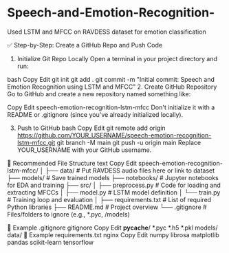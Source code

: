 # Speech-and-Emotion-Recognition-
Used LSTM and MFCC on RAVDESS dataset for emotion classification 

✅ Step-by-Step: Create a GitHub Repo and Push Code
1. Initialize Git Repo Locally
Open a terminal in your project directory and run:

bash
Copy
Edit
git init
git add .
git commit -m "Initial commit: Speech and Emotion Recognition using LSTM and MFCC"
2. Create GitHub Repository
Go to GitHub and create a new repository named something like:

Copy
Edit
speech-emotion-recognition-lstm-mfcc
Don't initialize it with a README or .gitignore (since you've already initialized locally).

3. Push to GitHub
bash
Copy
Edit
git remote add origin https://github.com/YOUR_USERNAME/speech-emotion-recognition-lstm-mfcc.git
git branch -M main
git push -u origin main
Replace YOUR_USERNAME with your GitHub username.

📁 Recommended File Structure
text
Copy
Edit
speech-emotion-recognition-lstm-mfcc/
│
├── data/                     # Put RAVDESS audio files here or link to dataset
├── models/                   # Save trained models
├── notebooks/                # Jupyter notebooks for EDA and training
├── src/
│   ├── preprocess.py         # Code for loading and extracting MFCCs
│   ├── model.py              # LSTM model definition
│   └── train.py              # Training loop and evaluation
│
├── requirements.txt          # List of required Python libraries
├── README.md                 # Project overview
└── .gitignore                # Files/folders to ignore (e.g., *.pyc, /models)

📌 Example .gitignore
gitignore
Copy
Edit
__pycache__/
*.pyc
*.h5
*.pkl
models/
data/
📌 Example requirements.txt
nginx
Copy
Edit
numpy
librosa
matplotlib
pandas
scikit-learn
tensorflow
